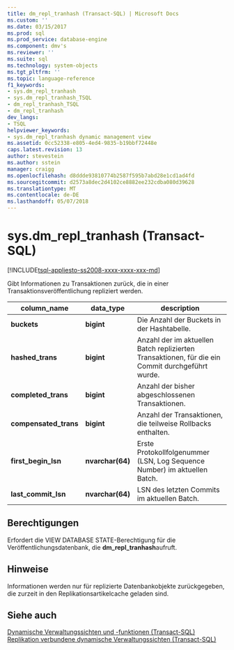 ```yaml
---
title: dm_repl_tranhash (Transact-SQL) | Microsoft Docs
ms.custom: ''
ms.date: 03/15/2017
ms.prod: sql
ms.prod_service: database-engine
ms.component: dmv's
ms.reviewer: ''
ms.suite: sql
ms.technology: system-objects
ms.tgt_pltfrm: ''
ms.topic: language-reference
f1_keywords:
- sys.dm_repl_tranhash
- sys.dm_repl_tranhash_TSQL
- dm_repl_tranhash_TSQL
- dm_repl_tranhash
dev_langs:
- TSQL
helpviewer_keywords:
- sys.dm_repl_tranhash dynamic management view
ms.assetid: 0cc52338-e805-4ed4-9835-b19bbf72448e
caps.latest.revision: 13
author: stevestein
ms.author: sstein
manager: craigg
ms.openlocfilehash: d8ddde93810774b2587f595b7abd28e1cd1ad4fd
ms.sourcegitcommit: d2573a8dec2d4102ce8882ee232cdba080d39628
ms.translationtype: MT
ms.contentlocale: de-DE
ms.lasthandoff: 05/07/2018
---
```

# <a name="sysdmrepltranhash-transact-sql"></a>sys.dm_repl_tranhash (Transact-SQL)
[!INCLUDE[tsql-appliesto-ss2008-xxxx-xxxx-xxx-md](../../includes/tsql-appliesto-ss2008-xxxx-xxxx-xxx-md.md)]

  Gibt Informationen zu Transaktionen zurück, die in einer Transaktionsveröffentlichung repliziert werden.  
  
|column_name|data_type|description|  
|------------------|----------------|-----------------|  
|**buckets**|**bigint**|Die Anzahl der Buckets in der Hashtabelle.|  
|**hashed_trans**|**bigint**|Anzahl der im aktuellen Batch replizierten Transaktionen, für die ein Commit durchgeführt wurde.|  
|**completed_trans**|**bigint**|Anzahl der bisher abgeschlossenen Transaktionen.|  
|**compensated_trans**|**bigint**|Anzahl der Transaktionen, die teilweise Rollbacks enthalten.|  
|**first_begin_lsn**|**nvarchar(64)**|Erste Protokollfolgenummer (LSN, Log Sequence Number) im aktuellen Batch.|  
|**last_commit_lsn**|**nvarchar(64)**|LSN des letzten Commits im aktuellen Batch.|  
  
## <a name="permissions"></a>Berechtigungen  
 Erfordert die VIEW DATABASE STATE-Berechtigung für die Veröffentlichungsdatenbank, die **dm_repl_tranhash**aufruft.  
  
## <a name="remarks"></a>Hinweise  
 Informationen werden nur für replizierte Datenbankobjekte zurückgegeben, die zurzeit in den Replikationsartikelcache geladen sind.  
  
## <a name="see-also"></a>Siehe auch  
 [Dynamische Verwaltungssichten und -funktionen &#40;Transact-SQL&#41;](~/relational-databases/system-dynamic-management-views/system-dynamic-management-views.md)   
 [Replikation verbundene dynamische Verwaltungssichten &#40;Transact-SQL&#41;](../../relational-databases/system-dynamic-management-views/replication-related-dynamic-management-views-transact-sql.md)  
  
  
